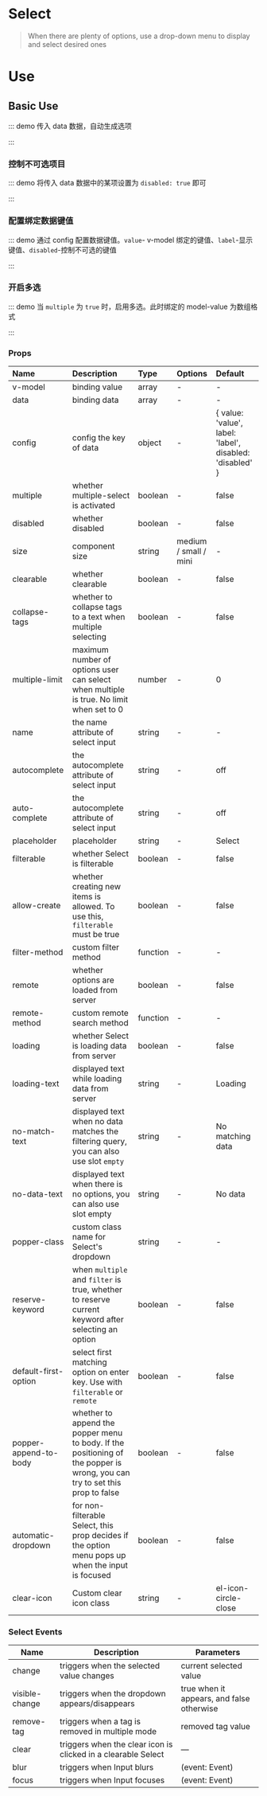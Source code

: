# Select

> When there are plenty of options, use a drop-down menu to display and select desired ones

# Use

## Basic Use

::: demo 传入 data 数据，自动生成选项

<template>
  <ele-select
    v-model="select"
    :data="data"
  />
</template>

<script>
import { ref } from 'vue'

export default {
  setup() {
    const select = ref('')
    const data = ref([
      { value: 'Go', label: 'go' },
      { value: 'JavaScript', label: 'javascript' },
      { value: 'Python', label: 'python' },
      { value: 'Dart', label: 'dart' },
      { value: 'V', label: 'v' },
    ])

    return {
      select,
      data,
    }
  }
}
</script>

:::

### 控制不可选项目

::: demo 将传入 data 数据中的某项设置为 `disabled: true` 即可

<template>
  <ele-select
    v-model="select1"
    :data="list"
  />
</template>

<script>
import { ref } from 'vue'

export default {
  setup() {
    const select1 = ref('')
    const list = ref([
      { value: 'Go', label: 'go', disabled: true },
      { value: 'JavaScript', label: 'javascript' },
      { value: 'Python', label: 'python' },
      { value: 'Dart', label: 'dart' },
      { value: 'V', label: 'v' },
    ])

    return {
      select1,
      list,
    }
  }
}
</script>

:::

### 配置绑定数据键值

::: demo 通过 config 配置数据键值。`value`- v-model 绑定的键值、`label`-显示键值、`disabled`-控制不可选的键值

<template>
  <ele-select
    v-model="select2"
    :data="data"
    :config="config"
  />
</template>

<script>
import { ref } from 'vue'

export default {
  setup() {
    const select2 = ref('')
    const config = ref({ value: 'label', label: 'value' })
    const data = ref([
      { value: 'Go', label: 'go' },
      { value: 'JavaScript', label: 'javascript' },
      { value: 'Python', label: 'python' },
      { value: 'Dart', label: 'dart' },
      { value: 'V', label: 'v' },
    ])

    return {
      select2,
      config,
      data,
    }
  }
}
</script>

:::

### 开启多选

::: demo 当 `multiple` 为 `true` 时，启用多选。此时绑定的 model-value 为数组格式

<template>
  <ele-select
    v-model="select"
    :data="data"
    multiple
  />
</template>

<script>
import { ref } from 'vue'

export default {
  setup() {
    const select = ref([])
    const data = ref([
      { value: 'Go', label: 'go' },
      { value: 'JavaScript', label: 'javascript' },
      { value: 'Python', label: 'python' },
      { value: 'Dart', label: 'dart' },
      { value: 'V', label: 'v' },
    ])

    return {
      select,
      data,
    }
  }
}
</script>

:::

### Props

| Name                  | Description                                                                                                                 | Type     | Options               | Default                                                  |
| :-------------------- | :-------------------------------------------------------------------------------------------------------------------------- | :------- | :-------------------- | :------------------------------------------------------- |
| v-model               | binding value                                                                                                               | array    | -                     | -                                                        |
| data                  | binding data                                                                                                                | array    | -                     | -                                                        |
| config                | config the key of data                                                                                                      | object   | -                     | { value: 'value', label: 'label', disabled: 'disabled' } |
| multiple              | whether multiple-select is activated                                                                                        | boolean  | -                     | false                                                    |
| disabled              | whether disabled                                                                                                            | boolean  | -                     | false                                                    |
| size                  | component size                                                                                                              | string   | medium / small / mini | -                                                        |
| clearable             | whether clearable                                                                                                           | boolean  | -                     | false                                                    |
| collapse-tags         | whether to collapse tags to a text when multiple selecting                                                                  | boolean  | -                     | false                                                    |
| multiple-limit        | maximum number of options user can select when multiple is true. No limit when set to 0                                     | number   | -                     | 0                                                        |
| name                  | the name attribute of select input                                                                                          | string   | -                     | -                                                        |
| autocomplete          | the autocomplete attribute of select input                                                                                  | string   | -                     | off                                                      |
| auto-complete         | the autocomplete attribute of select input                                                                                  | string   | -                     | off                                                      |
| placeholder           | placeholder                                                                                                                 | string   | -                     | Select                                                   |
| filterable            | whether Select is filterable                                                                                                | boolean  | -                     | false                                                    |
| allow-create          | whether creating new items is allowed. To use this, `filterable` must be true                                               | boolean  | -                     | false                                                    |
| filter-method         | custom filter method                                                                                                        | function | -                     | -                                                        |
| remote                | whether options are loaded from server                                                                                      | boolean  | -                     | false                                                    |
| remote-method         | custom remote search method                                                                                                 | function | -                     | -                                                        |
| loading               | whether Select is loading data from server                                                                                  | boolean  | -                     | false                                                    |
| loading-text          | displayed text while loading data from server                                                                               | string   | -                     | Loading                                                  |
| no-match-text         | displayed text when no data matches the filtering query, you can also use slot `empty`                                      | string   | -                     | No matching data                                         |
| no-data-text          | displayed text when there is no options, you can also use slot empty                                                        | string   | -                     | No data                                                  |
| popper-class          | custom class name for Select's dropdown                                                                                     | string   | -                     | -                                                        |
| reserve-keyword       | when `multiple` and `filter` is true, whether to reserve current keyword after selecting an option                          | boolean  | -                     | false                                                    |
| default-first-option  | select first matching option on enter key. Use with `filterable` or `remote`                                                | boolean  | -                     | false                                                    |
| popper-append-to-body | whether to append the popper menu to body. If the positioning of the popper is wrong, you can try to set this prop to false | boolean  | -                     | false                                                    |
| automatic-dropdown    | for non-filterable Select, this prop decides if the option menu pops up when the input is focused                           | boolean  | -                     | false                                                    |
| clear-icon            | Custom clear icon class                                                                                                     | string   | -                     | el-icon-circle-close                                     |

### Select Events

| Name           | Description                                                   | Parameters                                |
| -------------- | ------------------------------------------------------------- | ----------------------------------------- |
| change         | triggers when the selected value changes                      | current selected value                    |
| visible-change | triggers when the dropdown appears/disappears                 | true when it appears, and false otherwise |
| remove-tag     | triggers when a tag is removed in multiple mode               | removed tag value                         |
| clear          | triggers when the clear icon is clicked in a clearable Select | —                                         |
| blur           | triggers when Input blurs                                     | (event: Event)                            |
| focus          | triggers when Input focuses                                   | (event: Event)                            |
